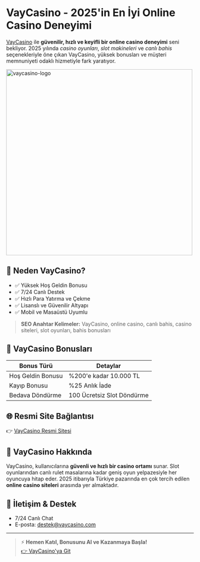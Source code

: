 # VayCasino - 2025'in En İyi Online Casino Deneyimi

[VayCasino](https://vaycasino.com) ile **güvenilir, hızlı ve keyifli bir online casino deneyimi** seni bekliyor. 2025 yılında *casino oyunları*, *slot makineleri* ve *canlı bahis* seçenekleriyle öne çıkan VayCasino, yüksek bonusları ve müşteri memnuniyeti odaklı hizmetiyle fark yaratıyor.

<img width="500" height="500" alt="vaycasino-logo" src="https://github.com/user-attachments/assets/577184ea-44ad-4b72-a16a-20d445e4c499" />

## 🎯 Neden VayCasino?

- ✅ Yüksek Hoş Geldin Bonusu
- ✅ 7/24 Canlı Destek
- ✅ Hızlı Para Yatırma ve Çekme
- ✅ Lisanslı ve Güvenilir Altyapı
- ✅ Mobil ve Masaüstü Uyumlu

> **SEO Anahtar Kelimeler:** VayCasino, online casino, canlı bahis, casino siteleri, slot oyunları, bahis bonusları

## 🚀 VayCasino Bonusları

| Bonus Türü       | Detaylar                      |
|-------------------|-----------------------------|
| Hoş Geldin Bonusu | %200'e kadar 10.000 TL      |
| Kayıp Bonusu      | %25 Anlık İade              |
| Bedava Döndürme   | 100 Ücretsiz Slot Döndürme  |

## 🌐 Resmi Site Bağlantısı

👉 [VayCasino Resmi Sitesi](https://vaycasino.com)  

## 📌 VayCasino Hakkında

VayCasino, kullanıcılarına **güvenli ve hızlı bir casino ortamı** sunar. Slot oyunlarından canlı rulet masalarına kadar geniş oyun yelpazesiyle her oyuncuya hitap eder. 2025 itibarıyla Türkiye pazarında en çok tercih edilen **online casino siteleri** arasında yer almaktadır.

## 💬 İletişim & Destek

- 7/24 Canlı Chat
- E-posta: destek@vaycasino.com

---

> ⚡️ **Hemen Katıl, Bonusunu Al ve Kazanmaya Başla!**  
> [👉 VayCasino'ya Git](https://vaycasino.com)

